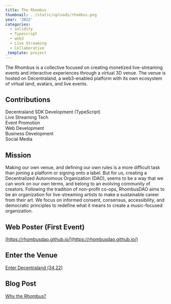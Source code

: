 ```yaml
---
title: The Rhombus
thumbnail: ../static/uploads/rhombus.png
year: '2022'
categories:
  - solidity
  - Typescript
  - web3
  - Live Streaming
  - Collaborative
_template: project
---
```


The Rhombus is a collective focused on creating monetized live-streaming events and interactive experiences through a virtual 3D venue.  The venue is hosted on Decentraland, a web3-enabled platform with its own ecosystem of virtual land, avatars, and live events.

## Contributions

Decentraland SDK Development (TypeScript) <br>
Live Streaming Tech <br>
Event Promotion <br>
Web Development <br>
Business Development <br>
Social Media

## Mission

Making our own venue, and defining our own rules is a more difficult task than joining a platform or signing onto a label.  But for us, creating a Decentralized Autonomous Organization (DAO), seems to be a way that we can work on our own terms, and belong to an evolving community of creators.  Following the tradition of non-profit co-ops, RhombusDAO aims to be an organization for live-streaming artists to make a sustainable career from their art. We focus on informed consent, consensus, accessibility, and democratic principles to redefine what it means to create a music-focused organization.

## Web Poster (First Event)

[https://rhombusdao.github.io/](https://rhombusdao.github.io/)

## Enter the Venue

[Enter Decentraland (34,22)](https://play.decentraland.org/?position=34%2C22)

## Blog Post 

[Why the Rhombus?](https://mirror.xyz/justinkuhn.eth/-WsZuZjsVa-l-q4PKItdykGt-aQt4MRonJ-uvms2BmY)
